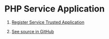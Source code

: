 # PHP Service Application

1. [Register Service Trusted Application](../step-by-step/register-trusted-app.md#register-service-application)

2. [See source in GitHub](https://github.com/ErpNetDocs/dev/tree/master/guides/samples/src/php)
